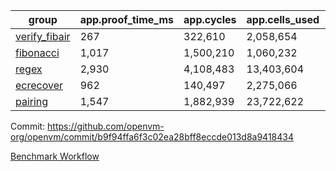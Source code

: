 | group | app.proof_time_ms | app.cycles | app.cells_used | leaf.proof_time_ms | leaf.cycles | leaf.cells_used |
| -- | -- | -- | -- | -- | -- | -- |
| [verify_fibair](https://github.com/openvm-org/openvm/blob/benchmark-results/benchmarks/verify_fibair-b9f94ffa6f3c02ea28bff8eccde013d8a9418434.md) | 267 |  322,610 |  2,058,654 |- | - | - |
| [fibonacci](https://github.com/openvm-org/openvm/blob/benchmark-results/benchmarks/fibonacci-b9f94ffa6f3c02ea28bff8eccde013d8a9418434.md) | 1,017 |  1,500,210 |  1,060,232 | 1,046 |  1,248,050 |  6,727,266 |
| [regex](https://github.com/openvm-org/openvm/blob/benchmark-results/benchmarks/regex-b9f94ffa6f3c02ea28bff8eccde013d8a9418434.md) | 2,930 |  4,108,483 |  13,403,604 | 4,137 |  3,326,748 |  29,597,698 |
| [ecrecover](https://github.com/openvm-org/openvm/blob/benchmark-results/benchmarks/ecrecover-b9f94ffa6f3c02ea28bff8eccde013d8a9418434.md) | 962 |  140,497 |  2,275,066 | 4,029 |  2,934,884 |  29,404,728 |
| [pairing](https://github.com/openvm-org/openvm/blob/benchmark-results/benchmarks/pairing-b9f94ffa6f3c02ea28bff8eccde013d8a9418434.md) | 1,547 |  1,882,939 |  23,722,622 | 1,748 |  2,010,440 |  16,451,316 |


Commit: https://github.com/openvm-org/openvm/commit/b9f94ffa6f3c02ea28bff8eccde013d8a9418434

[Benchmark Workflow](https://github.com/openvm-org/openvm/actions/runs/17435741323)
